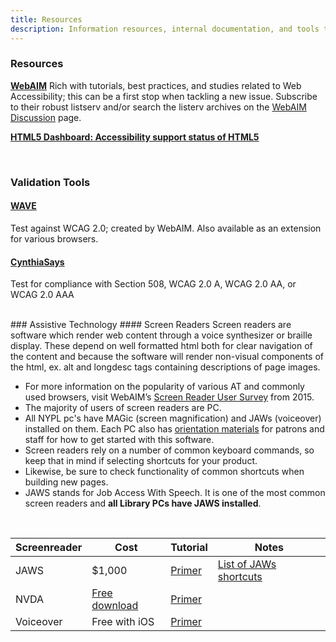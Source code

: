 ```yaml
---
title: Resources
description: Information resources, internal documentation, and tools to support universal design.
---
```


### Resources  
**[WebAIM](http://webaim.org/)**
Rich with tutorials, best practices, and studies related to Web Accessibility; this can be a first stop when tackling a new issue. Subscribe to their robust listserv and/or search the listerv archives on the [WebAIM Discussion](http://webaim.org/discussion/) page.  

**[HTML5 Dashboard: Accessibility support status of HTML5](http://www.html5accessibility.com/)**


<br>

### Validation Tools  
#### [WAVE](http://wave.webaim.org/)
Test against WCAG 2.0; created by WebAIM. Also available as an extension for various browsers.  

#### [CynthiaSays](http://cynthiasays.com/)
Test for compliance with Section 508, WCAG 2.0 A, WCAG 2.0 AA, or WCAG 2.0 AAA  

<br>
### Assistive Technology  
#### Screen Readers  
Screen readers are software which render web content through a voice synthesizer or braille display. These depend on well formatted html both for clear navigation of the content and because the software will render non-visual components of the html, ex. alt and longdesc tags containing descriptions of page images.

* For more information on the popularity of various AT and commonly used browsers, visit WebAIM’s [Screen Reader User Survey](http://webaim.org/projects/screenreadersurvey6/) from 2015.
* The majority of users of screen readers are PC.
* All NYPL pc's have MAGic (screen magnification) and JAWs (voiceover) installed on them. Each PC also has [orientation materials](https://docs.google.com/document/d/1nWjt7NakMjhuc8yWblkuxIZJ4RxPlJ0WV5JzSPmttB8/edit?ts=582a2490) for patrons and staff for how to get started with this software.
* Screen readers rely on a number of common keyboard commands, so keep that in mind if selecting shortcuts for your product.
* Likewise, be sure to check functionality of common shortcuts when building new pages.
* JAWS stands for Job Access With Speech. It is one of the most common screen readers and **all Library PCs have JAWS installed**.
<br>
<table class="nypl-basic-table">
  <thead>
    <tr>
      <th>Screenreader</th>
      <th>Cost</th>
      <th>Tutorial</th>
      <th>Notes</th>
    </tr>
  </thead>
  <tbody>
    <tr>
      <td>JAWS</td>
      <td>$1,000</td>
      <td><a href="http://webaim.org/articles/jaws/">Primer</a></td>
      <td><a href="http://doccenter.freedomscientific.com/doccenter/archives/training/JAWSKeystrokes.htm">List of JAWs shortcuts</a></td>
    </tr>
    <tr>
      <td>NVDA</td>
      <td><a href="http://www.nvaccess.org/">Free download</a></td>
      <td><a href="http://webaim.org/articles/nvda/">Primer</a></td>
      <td> </td>
    </tr>
    <tr>
      <td>Voiceover</td>
      <td>Free with iOS</td>
      <td><a href="http://webaim.org/articles/jaws/">Primer</a></td>
      <td> </td>
    </tr>
  </tbody>
</table>
